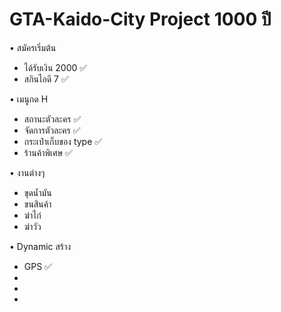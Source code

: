 # GTA-Kaido-City Project 1000 ปี

• สมัครเริ่มต้น
- ได้รับเงิน 2000 ✅
- สกินไอดี 7 ✅

• เมนูกด H 
- สถานะตัวละคร ✅
- จัดการตัวละคร ✅
- กระเป๋าเก็บของ type ✅
- ร้านค้าพิเศษ ✅

• งานต่างๆ 
- ขุดน้ำมัน
- ขนสินค้า
- ฆ่าไก่
- ฆ่าวัว

• Dynamic สร้าง
- GPS ✅
-
-
-
